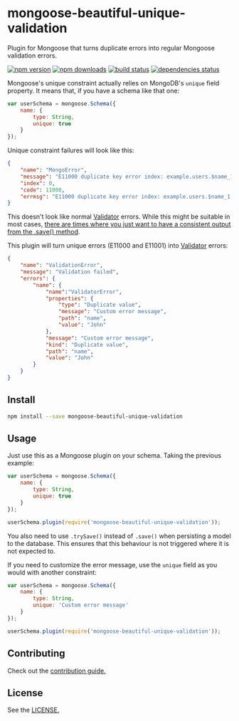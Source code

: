 # mongoose-beautiful-unique-validation

Plugin for Mongoose that turns duplicate errors into regular Mongoose validation errors.

[![npm version](https://img.shields.io/npm/v/mongoose-beautiful-unique-validation.svg?style=flat-square)](https://www.npmjs.com/package/mongoose-beautiful-unique-validation)
[![npm downloads](https://img.shields.io/npm/dm/mongoose-beautiful-unique-validation.svg?style=flat-square)](https://www.npmjs.com/package/mongoose-beautiful-unique-validation)
[![build status](https://img.shields.io/travis/matteodelabre/mongoose-beautiful-unique-validation.svg?style=flat-square)](https://travis-ci.org/matteodelabre/mongoose-beautiful-unique-validation)
[![dependencies status](http://img.shields.io/david/matteodelabre/mongoose-beautiful-unique-validation.svg?style=flat-square)](https://david-dm.org/matteodelabre/mongoose-beautiful-unique-validation)

Mongoose's unique constraint actually relies on MongoDB's `unique` field
property. It means that, if you have a schema like that one:

```js
var userSchema = mongoose.Schema({
    name: {
        type: String,
        unique: true
    }
});
```

Unique constraint failures will look like this:

```json
{
    "name": "MongoError",
    "message": "E11000 duplicate key error index: example.users.$name_1 dup key: { : \"John\" }",
    "index": 0,
    "code": 11000,
    "errmsg": "E11000 duplicate key error index: example.users.$name_1 dup key: { : \"John\" }"
}
```

This doesn't look like normal
[Validator](http://mongoosejs.com/docs/validation.html)
errors. While this might be suitable in most cases,
[there are times where you just want to have a consistent output from the .save() method](https://github.com/Automattic/mongoose/issues/2284).

This plugin will turn unique errors (E11000 and E11001) into
[Validator](http://mongoosejs.com/docs/validation.html) errors:

```json
{
    "name": "ValidationError",
    "message": "Validation failed",
    "errors": {
        "name": {
            "name":"ValidatorError",
            "properties": {
                "type": "Duplicate value",
                "message": "Custom error message",
                "path": "name",
                "value": "John"
            },
            "message": "Custom error message",
            "kind": "Duplicate value",
            "path": "name",
            "value": "John"
        }
    }
}
```

## Install

```sh
npm install --save mongoose-beautiful-unique-validation
```

## Usage

Just use this as a Mongoose plugin on your schema.
Taking the previous example:

```js
var userSchema = mongoose.Schema({
    name: {
        type: String,
        unique: true
    }
});

userSchema.plugin(require('mongoose-beautiful-unique-validation'));
```

You also need to use `.trySave()` instead of `.save()` when
persisting a model to the database. This ensures that this behaviour
is not triggered where it is not expected to.

If you need to customize the error message, use the
`unique` field as you would with another constraint:

```js
var userSchema = mongoose.Schema({
    name: {
        type: String,
        unique: 'Custom error message'
    }
});

userSchema.plugin(require('mongoose-beautiful-unique-validation'));
```

## Contributing

Check out the [contribution guide.](https://github.com/matteodelabre/blob/master/CONTRIBUTING.md)

## License

See the [LICENSE.](https://github.com/matteodelabre/blob/master/LICENSE)
